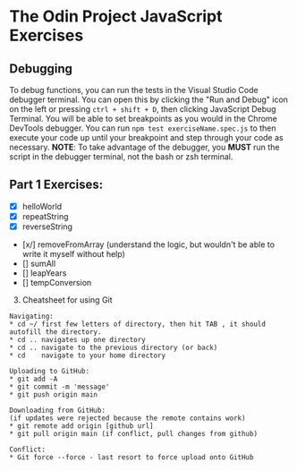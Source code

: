 # The Odin Project JavaScript Exercises

## Debugging

To debug functions, you can run the tests in the Visual Studio Code debugger terminal. You can open this by clicking the "Run and Debug" icon on the left or pressing `ctrl + shift + D`, then clicking JavaScript Debug Terminal. You will be able to set breakpoints as you would in the Chrome DevTools debugger. You can run `npm test exerciseName.spec.js` to then execute your code up until your breakpoint and step through your code as necessary. **NOTE**: To take advantage of the debugger, you **MUST** run the script in the debugger terminal, not the bash or zsh terminal.

## Part 1 Exercises:

- [x] helloWorld
- [x] repeatString
- [x] reverseString
- [x/] removeFromArray (understand the logic, but wouldn't be able to write it myself without help)
- [] sumAll
- [] leapYears
- [] tempConversion

3. Cheatsheet for using Git

```
Navigating:
* cd ~/ first few letters of directory, then hit TAB , it should autofill the directory.
* cd .. navigates up one directory
* cd .. navigate to the previous directory (or back)
* cd    navigate to your home directory

Uploading to GitHub:
* git add -A
* git commit -m 'message'
* git push origin main

Downloading from GitHub:
(if updates were rejected because the remote contains work)
* git remote add origin [github url]
* git pull origin main (if conflict, pull changes from github)

Conflict:
* Git force --force - last resort to force upload onto GitHub
```
